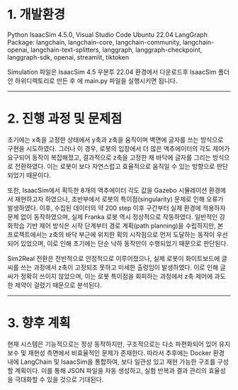 
# 1. 개발환경

Python
IsaacSim 4.5.0, Visual Studio Code
Ubuntu 22.04
LangGraph Package: langchain, langchain-core, langchain-community, langchain-openai, langchain-text-splitters, langgraph, langgraph-checkpoint, langgraph-sdk, openai, streamlit, tiktoken


Simulation 파일은 IsaacSim 4.5 우분투 22.04 환경에서 다운로드후 IsaacSim 폴더 안 하위디렉토리로 만든 후 에 main.py 파일을 실행시키면 됩니다.


---
# 2. 진행 과정 및 문제점
초기에는 x축을 고정한 상태에서 y축과 z축을 움직이며 벽면에 글자를 쓰는 방식으로 구현을 시도하였다. 그러나 이 경우, 로봇의 입장에서 더 많은 액추에이터의 각도 제어가 요구되어 동작이 복잡해졌고, 결과적으로 z축을 고정한 채 바닥에 글자를 그리는 방식으로 전환하였다. 이는 로봇이 보다 자연스럽고 효율적으로 움직일 수 있는 방향으로 판단되었기 때문이다.

또한, IsaacSim에서 획득한 8개의 액추에이터 각도 값을 Gazebo 시뮬레이션 환경에서 재현하고자 하였으나, 초반부에서 로봇의 특이점(singularity) 문제로 인해 오류가 발생하였다. 이후, 수집된 데이터의 약 200 step 이후 구간부터 실제 환경에 적용하자 문제 없이 동작하였으며, 실제 Franka 로봇 역시 정상적으로 작동하였다. 일반적인 강화학습 기반 제어 방식은 시작 단계부터 경로 계획(path planning)을 수립하지만, 본 프로젝트에서는 z축의 바닥 부근에 위치한 획의 시작점으로 먼저 도달하는 동작이 우선되어 있었으며, 이로 인해 초기에는 단순 낙하 동작만이 수행되었기 때문으로 판단된다.

Sim2Real 전환은 전반적으로 안정적으로 이루어졌으나, 실제 로봇이 화이트보드에 글씨를 쓰는 과정에서 z축이 고정되조 못하고 미세한 출렁임이 발생하였다. 이로 인해 글씨가 정확히 쓰이지 않았으며, 이는 로봇 특이점을 회피하는 과정에서 z축 제어에 과도한 제약이 걸렸기 때문으로 분석된다.


---
# 3. 향후 계획
현재 시스템은 기능적으로는 정상 동작하지만, 구조적으로는 다소 파편화되어 있어 유지보수 및 재현성 측면에서 비효율적인 문제가 존재한다. 따라서 추후에는 Docker 환경 내에 LangChain 및 IsaacSim을 통합하여, 보다 일관성 있고 재현 가능한 구조를 구성할 계획이다. 이를 통해 JSON 파일을 자동 생성하고, 실험 반복과 결과 관리의 효율성을 극대화할 수 있을 것으로 기대된다.


